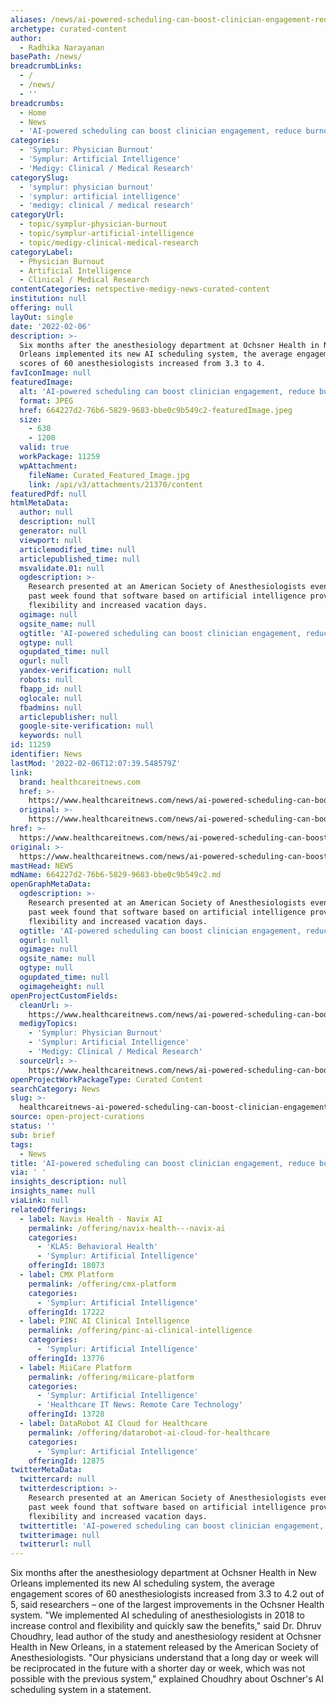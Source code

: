 ```yaml
---
aliases: /news/ai-powered-scheduling-can-boost-clinician-engagement-reduce-burnout
archetype: curated-content
author:
  - Radhika Narayanan
basePath: /news/
breadcrumbLinks:
  - /
  - /news/
  - ''
breadcrumbs:
  - Home
  - News
  - 'AI-powered scheduling can boost clinician engagement, reduce burnout'
categories:
  - 'Symplur: Physician Burnout'
  - 'Symplur: Artificial Intelligence'
  - 'Medigy: Clinical / Medical Research'
categorySlug:
  - 'symplur: physician burnout'
  - 'symplur: artificial intelligence'
  - 'medigy: clinical / medical research'
categoryUrl:
  - topic/symplur-physician-burnout
  - topic/symplur-artificial-intelligence
  - topic/medigy-clinical-medical-research
categoryLabel:
  - Physician Burnout
  - Artificial Intelligence
  - Clinical / Medical Research
contentCategories: netspective-medigy-news-curated-content
institution: null
offering: null
layOut: single
date: '2022-02-06'
description: >-
  Six months after the anesthesiology department at Ochsner Health in New
  Orleans implemented its new AI scheduling system, the average engagement
  scores of 60 anesthesiologists increased from 3.3 to 4.
favIconImage: null
featuredImage:
  alt: 'AI-powered scheduling can boost clinician engagement, reduce burnout'
  format: JPEG
  href: 664227d2-76b6-5829-9683-bbe0c9b549c2-featuredImage.jpeg
  size:
    - 630
    - 1200
  valid: true
  workPackage: 11259
  wpAttachment:
    fileName: Curated_Featured_Image.jpg
    link: /api/v3/attachments/21370/content
featuredPdf: null
htmlMetaData:
  author: null
  description: null
  generator: null
  viewport: null
  articlemodified_time: null
  articlepublished_time: null
  msvalidate.01: null
  ogdescription: >-
    Research presented at an American Society of Anesthesiologists event this
    past week found that software based on artificial intelligence provided
    flexibility and increased vacation days.
  ogimage: null
  ogsite_name: null
  ogtitle: 'AI-powered scheduling can boost clinician engagement, reduce burnout'
  ogtype: null
  ogupdated_time: null
  ogurl: null
  yandex-verification: null
  robots: null
  fbapp_id: null
  oglocale: null
  fbadmins: null
  articlepublisher: null
  google-site-verification: null
  keywords: null
id: 11259
identifier: News
lastMod: '2022-02-06T12:07:39.548579Z'
link:
  brand: healthcareitnews.com
  href: >-
    https://www.healthcareitnews.com/news/ai-powered-scheduling-can-boost-clinician-engagement-reduce-burnout
  original: >-
    https://www.healthcareitnews.com/news/ai-powered-scheduling-can-boost-clinician-engagement-reduce-burnout
href: >-
  https://www.healthcareitnews.com/news/ai-powered-scheduling-can-boost-clinician-engagement-reduce-burnout
original: >-
  https://www.healthcareitnews.com/news/ai-powered-scheduling-can-boost-clinician-engagement-reduce-burnout
mastHead: NEWS
mdName: 664227d2-76b6-5829-9683-bbe0c9b549c2.md
openGraphMetaData:
  ogdescription: >-
    Research presented at an American Society of Anesthesiologists event this
    past week found that software based on artificial intelligence provided
    flexibility and increased vacation days.
  ogtitle: 'AI-powered scheduling can boost clinician engagement, reduce burnout'
  ogurl: null
  ogimage: null
  ogsite_name: null
  ogtype: null
  ogupdated_time: null
  ogimageheight: null
openProjectCustomFields:
  cleanUrl: >-
    https://www.healthcareitnews.com/news/ai-powered-scheduling-can-boost-clinician-engagement-reduce-burnout
  medigyTopics:
    - 'Symplur: Physician Burnout'
    - 'Symplur: Artificial Intelligence'
    - 'Medigy: Clinical / Medical Research'
  sourceUrl: >-
    https://www.healthcareitnews.com/news/ai-powered-scheduling-can-boost-clinician-engagement-reduce-burnout
openProjectWorkPackageType: Curated Content
searchCategory: News
slug: >-
  healthcareitnews-ai-powered-scheduling-can-boost-clinician-engagement-reduce-burnout
source: open-project-curations
status: ''
sub: brief
tags:
  - News
title: 'AI-powered scheduling can boost clinician engagement, reduce burnout'
via: ' '
insights_description: null
insights_name: null
viaLink: null
relatedOfferings:
  - label: Navix Health - Navix AI
    permalink: /offering/navix-health---navix-ai
    categories:
      - 'KLAS: Behavioral Health'
      - 'Symplur: Artificial Intelligence'
    offeringId: 18073
  - label: CMX Platform
    permalink: /offering/cmx-platform
    categories:
      - 'Symplur: Artificial Intelligence'
    offeringId: 17222
  - label: PINC AI Clinical Intelligence
    permalink: /offering/pinc-ai-clinical-intelligence
    categories:
      - 'Symplur: Artificial Intelligence'
    offeringId: 13776
  - label: MiiCare Platform
    permalink: /offering/miicare-platform
    categories:
      - 'Symplur: Artificial Intelligence'
      - 'Healthcare IT News: Remote Care Technology'
    offeringId: 13728
  - label: DataRobot AI Cloud for Healthcare
    permalink: /offering/datarobot-ai-cloud-for-healthcare
    categories:
      - 'Symplur: Artificial Intelligence'
    offeringId: 12875
twitterMetaData:
  twittercard: null
  twitterdescription: >-
    Research presented at an American Society of Anesthesiologists event this
    past week found that software based on artificial intelligence provided
    flexibility and increased vacation days.
  twittertitle: 'AI-powered scheduling can boost clinician engagement, reduce burnout'
  twitterimage: null
  twitterurl: null
---
```

<p>Six months after the anesthesiology department at Ochsner Health in New Orleans implemented its new AI scheduling system, the average engagement scores of 60 anesthesiologists increased from 3.3 to 4.2 out of 5, said researchers – one of the largest improvements in the Ochsner Health system.
"We implemented AI scheduling of anesthesiologists in 2018 to increase control and flexibility and quickly saw the benefits," said Dr. Dhruv Choudhry, lead author of the study and anesthesiology resident at Ochsner Health in New Orleans, in a statement released by the American Society of Anesthesiologists.
"Our physicians understand that a long day or week will be reciprocated in the future with a shorter day or week, which was not possible with the previous system," explained Choudhry about Oschner's AI scheduling system in a statement.</p>